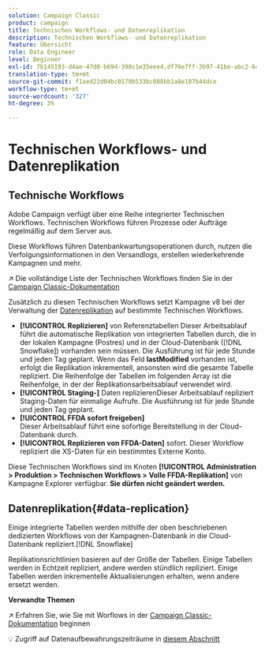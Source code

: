 ```yaml
---
solution: Campaign Classic
product: campaign
title: Technischen Workflows- und Datenreplikation
description: Technischen Workflows- und Datenreplikation
feature: Übersicht
role: Data Engineer
level: Beginner
exl-id: 7b145193-d4ae-47d0-b694-398c1e35eee4,df76e7ff-3b97-41be-abc2-640748680ff3
translation-type: tm+mt
source-git-commit: f1aed22d04bc0170b533bc088bb1a8e187b44dce
workflow-type: tm+mt
source-wordcount: '327'
ht-degree: 3%

---
```


# Technischen Workflows- und Datenreplikation

## Technische Workflows

Adobe Campaign verfügt über eine Reihe integrierter Technischen Workflows. Technischen Workflows führen Prozesse oder Aufträge regelmäßig auf dem Server aus.

Diese Workflows führen Datenbankwartungsoperationen durch, nutzen die Verfolgungsinformationen in den Versandlogs, erstellen wiederkehrende Kampagnen und mehr.

:arrow_upper_right: Die vollständige Liste der Technischen Workflows finden Sie in der [Campaign Classic-Dokumentation](https://experienceleague.adobe.com/docs/campaign-classic/using/automating-with-workflows/advanced-management/about-technical-workflows.html?lang=en#overview)

Zusätzlich zu diesen Technischen Workflows setzt Kampagne v8 bei der Verwaltung der [Datenreplikation](#data-replication) auf bestimmte Technischen Workflows.

* **[!UICONTROL Replizieren]**
von Referenztabellen Dieser Arbeitsablauf führt die automatische Replikation von integrierten Tabellen durch, die in der lokalen Kampagne (Postres) und in der Cloud-Datenbank ([!DNL Snowflake]) vorhanden sein müssen. Die Ausführung ist für jede Stunde und jeden Tag geplant. Wenn das Feld **lastModified** vorhanden ist, erfolgt die Replikation inkrementell, ansonsten wird die gesamte Tabelle repliziert. Die Reihenfolge der Tabellen im folgenden Array ist die Reihenfolge, in der der Replikationsarbeitsablauf verwendet wird.
* **[!UICONTROL Staging-]**
Daten replizierenDieser Arbeitsablauf repliziert Staging-Daten für einmalige Aufrufe. Die Ausführung ist für jede Stunde und jeden Tag geplant.
* **[!UICONTROL FFDA sofort freigeben]**\
   Dieser Arbeitsablauf führt eine sofortige Bereitstellung in der Cloud-Datenbank durch.
* **[!UICONTROL Replizieren von FFDA-Daten]**
sofort. Dieser Workflow repliziert die XS-Daten für ein bestimmtes Externe Konto.

Diese Technischen Workflows sind im Knoten **[!UICONTROL Administration > Produktion > Technischen Workflows > Volle FFDA-Replikation]** von Kampagne Explorer verfügbar. **Sie dürfen nicht geändert werden.**

## Datenreplikation{#data-replication}

Einige integrierte Tabellen werden mithilfe der oben beschriebenen dedizierten Workflows von der Kampagnen-Datenbank in die Cloud-Datenbank repliziert.[!DNL Snowflake]

Replikationsrichtlinien basieren auf der Größe der Tabellen. Einige Tabellen werden in Echtzeit repliziert, andere werden stündlich repliziert. Einige Tabellen werden inkrementelle Aktualisierungen erhalten, wenn andere ersetzt werden.

**Verwandte Themen**

:arrow_upper_right: Erfahren Sie, wie Sie mit Worflows in der [Campaign Classic-Dokumentation](https://experienceleague.adobe.com/docs/campaign-classic/using/automating-with-workflows/introduction/about-workflows.html?lang=en#automating-with-workflows) beginnen

:bulb: Zugriff auf Datenaufbewahrungszeiträume in [diesem Abschnitt](../dev/datamodel-best-practices.md#data-retention)

